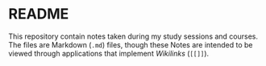 # README
This repository contain notes taken during my study sessions and courses.  
The files are Markdown (`.md`) files, though these Notes are intended to be viewed through applications that implement *Wikilinks* (`[[]]`).
